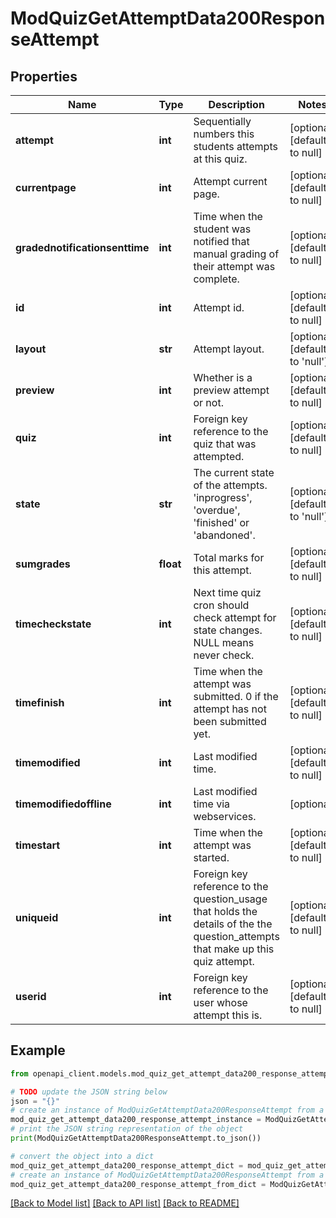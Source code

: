 # ModQuizGetAttemptData200ResponseAttempt


## Properties

Name | Type | Description | Notes
------------ | ------------- | ------------- | -------------
**attempt** | **int** | Sequentially numbers this students attempts at this quiz. | [optional] [default to null]
**currentpage** | **int** | Attempt current page. | [optional] [default to null]
**gradednotificationsenttime** | **int** | Time when the student was notified that manual grading of their attempt was complete. | [optional] [default to null]
**id** | **int** | Attempt id. | [optional] [default to null]
**layout** | **str** | Attempt layout. | [optional] [default to 'null']
**preview** | **int** | Whether is a preview attempt or not. | [optional] [default to null]
**quiz** | **int** | Foreign key reference to the quiz that was attempted. | [optional] [default to null]
**state** | **str** | The current state of the attempts. &#39;inprogress&#39;,                                                 &#39;overdue&#39;, &#39;finished&#39; or &#39;abandoned&#39;. | [optional] [default to 'null']
**sumgrades** | **float** | Total marks for this attempt. | [optional] [default to null]
**timecheckstate** | **int** | Next time quiz cron should check attempt for                                                         state changes.  NULL means never check. | [optional] [default to null]
**timefinish** | **int** | Time when the attempt was submitted.                                                     0 if the attempt has not been submitted yet. | [optional] [default to null]
**timemodified** | **int** | Last modified time. | [optional] [default to null]
**timemodifiedoffline** | **int** | Last modified time via webservices. | [optional] 
**timestart** | **int** | Time when the attempt was started. | [optional] [default to null]
**uniqueid** | **int** | Foreign key reference to the question_usage that holds the                                                     details of the the question_attempts that make up this quiz                                                     attempt. | [optional] [default to null]
**userid** | **int** | Foreign key reference to the user whose attempt this is. | [optional] [default to null]

## Example

```python
from openapi_client.models.mod_quiz_get_attempt_data200_response_attempt import ModQuizGetAttemptData200ResponseAttempt

# TODO update the JSON string below
json = "{}"
# create an instance of ModQuizGetAttemptData200ResponseAttempt from a JSON string
mod_quiz_get_attempt_data200_response_attempt_instance = ModQuizGetAttemptData200ResponseAttempt.from_json(json)
# print the JSON string representation of the object
print(ModQuizGetAttemptData200ResponseAttempt.to_json())

# convert the object into a dict
mod_quiz_get_attempt_data200_response_attempt_dict = mod_quiz_get_attempt_data200_response_attempt_instance.to_dict()
# create an instance of ModQuizGetAttemptData200ResponseAttempt from a dict
mod_quiz_get_attempt_data200_response_attempt_from_dict = ModQuizGetAttemptData200ResponseAttempt.from_dict(mod_quiz_get_attempt_data200_response_attempt_dict)
```
[[Back to Model list]](../README.md#documentation-for-models) [[Back to API list]](../README.md#documentation-for-api-endpoints) [[Back to README]](../README.md)


